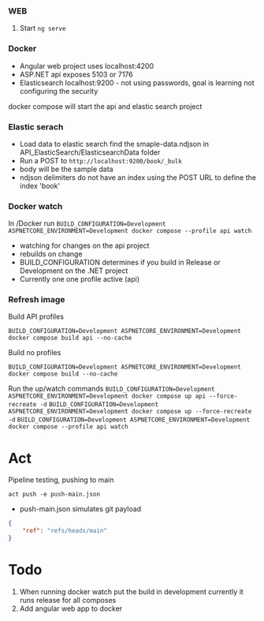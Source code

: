 ### WEB
1. Start ```ng serve```

### Docker
- Angular web project uses localhost:4200
- ASP.NET api exposes 5103 or 7176
- Elasticsearch localhost:9200 - not using passwords, goal is learning not configuring the security

docker compose will start the api and elastic search project

### Elastic serach
- Load data to elastic search find the smaple-data.ndjson in API_ElasticSearch/ElasticsearchData folder
- Run a POST to ```http://localhost:9200/book/_bulk```
- body will be the sample data
- ndjson delimiters do not have an index using the POST URL to define the index 'book'

### Docker watch
In /Docker run ```BUILD_CONFIGURATION=Development ASPNETCORE_ENVIRONMENT=Development docker compose --profile api watch``` 
* watching for changes on the api project
* rebuilds on change
* BUILD_CONFIGURATION determines if you build in Release or Development on the .NET project
* Currently one one profile active (api)

### Refresh image
Build API profiles

``` BUILD_CONFIGURATION=Development ASPNETCORE_ENVIRONMENT=Development docker compose build api --no-cache ```

Build no profiles

``` BUILD_CONFIGURATION=Development ASPNETCORE_ENVIRONMENT=Development docker compose build --no-cache ```

Run the up/watch commands
``` BUILD_CONFIGURATION=Development ASPNETCORE_ENVIRONMENT=Development docker compose up api --force-recreate -d ```
``` BUILD_CONFIGURATION=Development ASPNETCORE_ENVIRONMENT=Development docker compose up --force-recreate -d ```
``` BUILD_CONFIGURATION=Development ASPNETCORE_ENVIRONMENT=Development docker compose --profile api watch ```

# Act 
Pipeline testing, pushing to main
```
act push -e push-main.json
```
- push-main.json simulates git payload
```json
{
    "ref": "refs/heads/main"
}
```

# Todo
1. When running docker watch put the build in development currently it runs release for all composes
2. Add angular web app to docker
